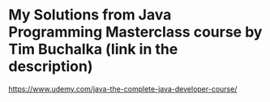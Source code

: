 # My Solutions from Java Programming Masterclass course by Tim Buchalka (link in the description)
https://www.udemy.com/java-the-complete-java-developer-course/

